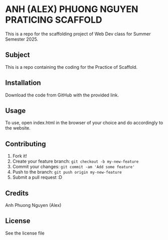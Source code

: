 # ANH (ALEX) PHUONG NGUYEN PRATICING SCAFFOLD 
 This is a repo for the scaffolding project of Web Dev class for Summer Semester 2025.

## Subject
This is a repo containing the coding for the Practice of Scaffold.

## Installation

Download the code from GitHub with the provided link.

## Usage

To use, open index.html in the browser of your choice and do accordingly to the website.

## Contributing

1. Fork it!
2. Create your feature branch: `git checkout -b my-new-feature`
3. Commit your changes: `git commit -am 'Add some feature'`
4. Push to the branch: `git push origin my-new-feature`
5. Submit a pull request :D

## Credits

Anh Phuong Nguyen (Alex)

## License

See the license file